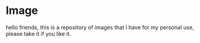 # Image
hello friends, this is a repository of images that I have for my personal use, please take it if you like it.
